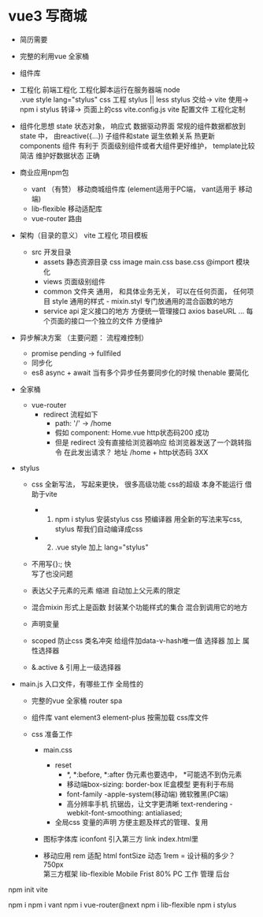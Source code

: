 # vue3 写商城
- 简历需要
- 完整的利用vue 全家桶
- 组件库


- 工程化
    前端工程化   工程化脚本运行在服务器端 node         
    .vue    style   lang="stylus"       css 工程  stylus || less
    stylus   交给->    vite    使用->   npm i stylus    转译->   页面上的css
    vite.config.js  vite 配置文件     工程化定制


- 组件化思想
    state   状态对象，  响应式  数据驱动界面
    常规的组件数据都放到state 中， 由reactive({...})
    子组件和state 诞生依赖关系      热更新
    components 组件 有利于 页面级别组件或者大组件更好维护， template比较简洁
    维护好数据状态  正确



- 商业应用npm包
    - vant   （有赞）   移动商城组件库       (element适用于PC端， vant适用于 移动端)
    - lib-flexible    移动适配库
    - vue-router     路由



- 架构（目录的意义）
    vite    工程化  项目模板
    - src   开发目录
        - assets    静态资源目录
            css     image
            main.css    base.css    @import  模块化
        - views     页面级别组件
        - common 文件夹
            通用， 和具体业务无关， 可以在任何页面， 任何项目
            style  通用的样式
                - mixin.styl
                    专门放通用的混合函数的地方
        - service     api
            定义接口的地方
            方便统一管理接口   axios  baseURL ...
            每个页面的接口一个独立的文件    方便维护



- 异步解决方案      （主要问题： 流程难控制）
    - promise pending   ->   fullfiled
    - 同步化
    - es8   async + await       当有多个异步任务要同步化的时候  thenable 要简化



- 全家桶
    - vue-router
        - redirect
            流程如下
            - path: '/'  ->  /home
            - 假如 component: Home.vue     http状态码200 成功
            - 但是 redirect
                没有直接给浏览器响应
                给浏览器发送了一个跳转指令
                在此发出请求？  地址 /home  +  http状态码 3XX


- stylus        
    - css 全新写法， 写起来更快， 很多高级功能              css的超级    本身不能运行   借助于vite

        - 1.  npm i stylus
                安装stylus    css 预编译器
                用全新的写法来写css,  stylus 帮我们自动编译成css
        - 2.  .vue  style  加上 lang="stylus"
    - 不用写{}:;   快       
        写了也没问题
    - 表达父子元素的元素
        缩进    自动加上父元素的限定
    - 混合mixin
        形式上是函数
        封装某个功能样式的集合
        混合到调用它的地方
    - 声明变量
    - scoped
        防止css 类名冲突
        给组件加data-v-hash唯一值
        选择器 加上 属性选择器
    - &.active
        & 引用上一级选择器



- main.js 入口文件，有哪些工作
    全局性的
    - 完整的vue 全家桶
        router  spa

    - 组件库
        vant  element3  element-plus
        按需加载
        css库文件

    - css 准备工作
        - main.css
            - reset
                - *, *:before, *:after       伪元素也要选中， *可能选不到伪元素
                - 移动端box-sizing: border-box  IE盒模型    更有利于布局
                - font-family   -apple-system(移动端)       微软雅黑(PC端)
                - 高分辨率手机   抗锯齿，让文字更清晰
                    text-rendering
                    -webkit-font-smoothing: antialiased;
            - 全局css 变量的声明     方便主题及样式的管理、复用

        - 图标字体库
            iconfont
            引入第三方  link               index.html里

        - 移动应用
            rem  适配  html  fontSize 动态   1rem = 设计稿的多少？    750px  
            第三方框架  lib-flexible
            Mobile Frist     80%
            PC   工作  管理  后台




















npm init vite 

npm i
npm i vant 
npm i vue-router@next
npm i lib-flexible
npm i stylus